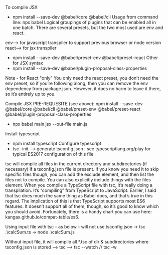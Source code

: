 To compile JSX
- npm install --save-dev @babel/core @babel/cli
Usage from command line: npx babel
Logical groupings of plugins that can be enabled all in one batch. 
There are several presets, but the two most used are env and react.

env--> for javascript transpiler to support previous browser or node version
react--> for jsx transpiler

- npm install --save-dev @babel/preset-env @babel/preset-react 
Other for JSX syntax
- npm install --save-dev @babel/plugin-proposal-class-properties

Note - for React "only" You only need the react preset, you don’t need the env preset, so if you’re following
along, then you can remove the env dependency from package.json. However, it does
no harm to leave it there, so it’s entirely up to you.

Compile JSX
PRE-REQUESITE (see above): npm install --save-dev @babel/core @babel/cli @babel/preset-env @babel/preset-react @babel/plugin-proposal-class-properties
- npx babel main.jsx --out-file main.js

Install typescript
- npm install typescript
Configure typescript
- tsc -init  --> generate tsconfig.json : see typescriptlang.org/play for typical ES2017 configuration of this file

tsc will compile all files in the current directory and subdirectories (if necessary) if a tsconfig.json file is present. If you know you need it to skip specific files though, you can add the exclude element, and then list the files not to compile. You can also explicitly include things with the files element. When you compile a TypeScript file with tsc, it’s really doing a transpilation. It’s “compiling” from TypeScript to JavaScript. Earlier, I said that tsc does much the same thing as Babel does, and that’s true in this regard. The implication of this is that TypeScript supports most ES6 features. It doesn’t support all of them, though, so it’s good to know which you should avoid. Fortunately, there is a handy chart you can use here: kangax.github.io/compat-table/es6.

Using input file with tsc - as below - will not use tsconfig.json
-> tsc .\calcSum.ts 
-> node .\calcSum.js

Without input file, it will compile all *.tsc of dir & subdirectories where tsconfig.json is stored
--> tsc
--> tsc --watch // tsc -w

